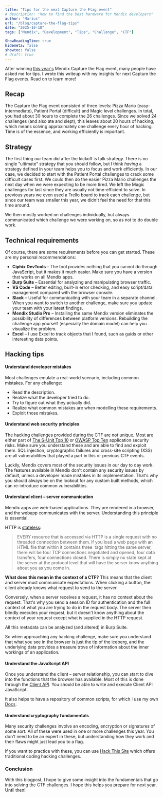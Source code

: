 ```yaml
---
title: "Tips for the next Capture the Flag event"
# description: "How to find the best hardware for Mendix developers"
author: "Marius"
url: "/blog/capture-the-flag-tips"
date: "2025-10-18"
tags: ["Mendix", "Development", "Tips", "Challenge", "CTF"]

ShowReadingTime: true
hidemeta: false
showtoc: false
# draft: true
---
```


After winning [this year's](https://www.linkedin.com/feed/update/urn:li:activity:7383427955881824257/) Mendix Capture the Flag event, many people have asked me for tips. I wrote this writeup with my insights for next Capture the Flag events. Read on to learn more!

## Recap

The Capture the Flag event consisted of three levels: Pizza Mario (easy–intermediate), Patient Portal (difficult) and Magic level challenges. In total, you had about 30 hours to complete the 26 challenges. Since we solved 24 challenges (and also ate and slept), this leaves about 20 hours of hacking, which means solving approximately one challenge every hour of hacking. Time is of the essence, and working efficiently is important.

## Strategy

The first thing our team did after the kickoff is talk strategy. There is no single "ultimate" strategy that you should follow, but I think _having_ a strategy defined in your team helps you to focus and work efficiently. 
In our case, we decided to start with the Patient Portal challenges to crack some difficult cases first. We could then do the easier Pizza Mario challenges the next day when we were expecting to be more tired. We left the Magic challenges for last since they are usually not time-efficient to solve.
In previous years we even used a Trello board to track each challenge, but since our team was smaller this year, we didn't feel the need for that this time around.

We then mostly worked on challenges individually, but always communicated which challenge we were working on, so as not to do double work.

## Technical requirements

Of course, there are some requirements before you can get started. These are my personal recommendations:

- **Ciphix DevTools** – The tool provides nothing that you cannot do through JavaScript, but it makes it much easier. Make sure you have a version that works on all Mendix apps.
- **Burp Suite** – Essential for analyzing and manipulating browser traffic.
- **VS Code** – Better editing, built-in error checking, and easy script/data management compared with the browser console.
- **Slack** – Useful for communicating with your team in a separate channel. When you want to switch to another challenge, make sure you update your team with your latest findings.
- **Mendix Studio Pro** – Installing the same Mendix version eliminates the possibility of differences between platform versions. 
Rebuilding the challenge app yourself (especially the domain model) can help you visualize the problem.
- **Excel** – I use Excel to track objects that I found, such as guids or other interesting data points.

## Hacking tips

#### Understand developer mistakes
Most challenges emulate a real-world scenario, including common mistakes. For any challenge:
- Read the description.
- Realize what the developer tried to do.
- Try to figure out what they actually did.
- Realize what common mistakes are when modelling these requirements.
- Exploit those mistakes.

#### Understand web security principles
The hacking challenges provided during the CTF are not unique. Most are either part of [The S-Unit Top 10](https://the-s-unit.nl/the-s-unit-top-10/) or [OWASP Top Ten](https://owasp.org/www-project-top-ten/) application security risks. Make sure you understand these and are able to find and exploit them. SQL injection, cryptographic failures and cross-site scripting (XSS) are all vulnerabilities that played a part in this or previous CTF events.

Luckily, Mendix covers most of the security issues in our day to day work. The features available in Mendix don't contain any security issues by default, unless a developer made mistakes in its implementation. That's why you should always be on the lookout for any custom built methods, which can re-introduce common vulnerabilities.

#### Understand client – server communication
Mendix apps are web-based applications. They are rendered in a browser, and the webapp communicates with the server. Understanding this principle is essential.

HTTP is [stateless](https://stackoverflow.com/questions/4913763/what-does-it-mean-when-they-say-http-is-stateless):

> EVERY resource that is accessed via HTTP is a single request with no threaded connection between them. If you load a web page with an HTML file that within it contains three <img> tags hitting the same server, there will be four TCP connections negotiated and opened, four data transfers, four connections closed. There is simply no state kept at the server at the protocol level that will have the server know anything about you as you come in.

**What does this mean in the context of a CTF?** This means that the client and server must communicate expectations. When clicking a button, the client already knows what request to send to the server. 

Conversely, when a server receives a request, it has no context about the request. That's why you send a session ID for authentication and the full context of what you are trying to do in the request body. The server then blindly executes your request, but it doesn't know anything about the context of your request except what is supplied in the HTTP request.

All this metadata can be analyzed (and altered) in Burp Suite. 

So when approaching any hacking challenge, make sure you understand that what you see in the browser is just the tip of the iceberg, and the underlying data provides a treasure trove of information about the inner workings of an application.

#### Understand the JavaScript API
Once you understand the client – server relationship, you can start to dive into the functions that the browser has available. Most of this is done through the [Client API](https://docs.mendix.com/apidocs-mxsdk/apidocs/client-api/). You should be able to write and execute Client API JavaScript.

It also helps to have a repository of common scripts, for which I use my own [Docs](https://www.mariusvanderknaap.nl/docs/).

#### Understand cryptography fundamentals
Many security challenges involve an encoding, encryption or signatures of some sort. All of these were used in one or more challenges this year. You don't need to be an expert in these, but understanding how they work and their flaws might just lead you to a flag. 

If you want to practice with these, you can use [Hack This Site](https://www.hackthissite.org/) which offers traditional coding hacking challenges.

### Conclusion
With this blogpost, I hope to give some insight into the fundamentals that go into solving the CTF challenges. I hope this helps you prepare for next year. Until then!